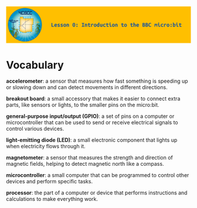 ![header-lesson-00](assets/header-lesson-00.png)

# Vocabulary

**accelerometer**: a sensor that measures how fast something is speeding up or slowing down and can detect movements in different directions.

**breakout board**: a small accessory that makes it easier to connect extra parts, like sensors or lights, to the smaller pins on the micro:bit.

**general-purpose input/output (GPIO)**: a set of pins on a computer or microcontroller that can be used to send or receive electrical signals to control various devices.

**light-emitting diode (LED)**: a small electronic component that lights up when electricity flows through it.

**magnetometer**: a sensor that measures the strength and direction of magnetic fields, helping to detect magnetic north like a compass.

**microcontroller**: a small computer that can be programmed to control other devices and perform specific tasks.

**processor**: the part of a computer or device that performs instructions and calculations to make everything work.
